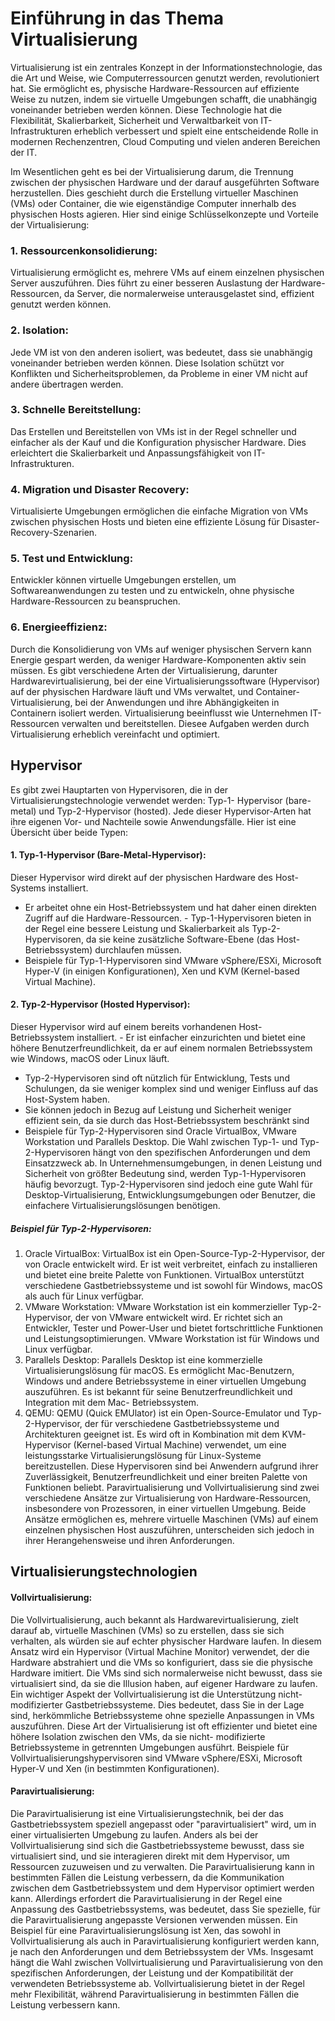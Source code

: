 # Einführung in das Thema Virtualisierung

Virtualisierung ist ein zentrales Konzept in der Informationstechnologie, das die Art und Weise, wie
Computerressourcen genutzt werden, revolutioniert hat. Sie ermöglicht es, physische Hardware-Ressourcen
auf effiziente Weise zu nutzen, indem sie virtuelle Umgebungen schafft, die unabhängig voneinander
betrieben werden können. Diese Technologie hat die Flexibilität, Skalierbarkeit, Sicherheit und Verwaltbarkeit
von IT-Infrastrukturen erheblich verbessert und spielt eine entscheidende Rolle in modernen Rechenzentren,
Cloud Computing und vielen anderen Bereichen der IT.

Im Wesentlichen geht es bei der Virtualisierung darum, die Trennung zwischen der physischen Hardware und
der darauf ausgeführten Software herzustellen. Dies geschieht durch die Erstellung virtueller Maschinen (VMs)
oder Container, die wie eigenständige Computer innerhalb des physischen Hosts agieren. Hier sind einige
Schlüsselkonzepte und Vorteile der Virtualisierung:

### 1. Ressourcenkonsolidierung:
Virtualisierung ermöglicht es, mehrere VMs auf einem einzelnen
physischen Server auszuführen. Dies führt zu einer besseren Auslastung der Hardware-Ressourcen, da
Server, die normalerweise unterausgelastet sind, effizient genutzt werden können.
### 2. Isolation:
Jede VM ist von den anderen isoliert, was bedeutet, dass sie unabhängig voneinander
betrieben werden können. Diese Isolation schützt vor Konflikten und Sicherheitsproblemen, da
Probleme in einer VM nicht auf andere übertragen werden.
### 3. Schnelle Bereitstellung:
Das Erstellen und Bereitstellen von VMs ist in der Regel schneller und
einfacher als der Kauf und die Konfiguration physischer Hardware. Dies erleichtert die Skalierbarkeit
und Anpassungsfähigkeit von IT-Infrastrukturen.
### 4. Migration und Disaster Recovery:
Virtualisierte Umgebungen ermöglichen die einfache Migration von
VMs zwischen physischen Hosts und bieten eine effiziente Lösung für Disaster-Recovery-Szenarien.
### 5. Test und Entwicklung:
Entwickler können virtuelle Umgebungen erstellen, um Softwareanwendungen
zu testen und zu entwickeln, ohne physische Hardware-Ressourcen zu beanspruchen.
### 6. Energieeffizienz:
Durch die Konsolidierung von VMs auf weniger physischen Servern kann Energie gespart werden, da weniger Hardware-Komponenten aktiv sein müssen.
Es gibt verschiedene Arten der Virtualisierung, darunter Hardwarevirtualisierung, bei der eine
Virtualisierungssoftware (Hypervisor) auf der physischen Hardware läuft und VMs verwaltet, und Container-
Virtualisierung, bei der Anwendungen und ihre Abhängigkeiten in Containern isoliert werden. Virtualisierung
beeinflusst wie Unternehmen IT-Ressourcen verwalten und bereitstellen. Diesee Aufgaben werden durch
Virtualisierung erheblich vereinfacht und optimiert.

## Hypervisor
Es gibt zwei Hauptarten von Hypervisoren, die in der Virtualisierungstechnologie verwendet werden: Typ-1-
Hypervisor (bare-metal) und Typ-2-Hypervisor (hosted). Jede dieser Hypervisor-Arten hat ihre eigenen Vor-
und Nachteile sowie Anwendungsfälle. Hier ist eine Übersicht über beide Typen:
#### 1. Typ-1-Hypervisor (Bare-Metal-Hypervisor):
Dieser Hypervisor wird direkt auf der physischen Hardware des Host-Systems installiert.
- Er arbeitet ohne ein Host-Betriebssystem und hat daher einen direkten Zugriff auf die Hardware-Ressourcen. -
Typ-1-Hypervisoren bieten in der Regel eine bessere Leistung und Skalierbarkeit als Typ-2-
Hypervisoren, da sie keine zusätzliche Software-Ebene (das Host-Betriebssystem) durchlaufen
müssen.
- Beispiele für Typ-1-Hypervisoren sind VMware vSphere/ESXi, Microsoft Hyper-V (in einigen
Konfigurationen), Xen und KVM (Kernel-based Virtual Machine).
#### 2. Typ-2-Hypervisor (Hosted Hypervisor):
Dieser Hypervisor wird auf einem bereits vorhandenen Host-Betriebssystem installiert. - Er ist
einfacher einzurichten und bietet eine höhere Benutzerfreundlichkeit, da er auf einem normalen
Betriebssystem wie Windows, macOS oder Linux läuft.

- Typ-2-Hypervisoren sind oft nützlich für Entwicklung, Tests und Schulungen, da sie weniger komplex
sind und weniger Einfluss auf das Host-System haben.
- Sie können jedoch in Bezug auf Leistung und
Sicherheit weniger effizient sein, da sie durch das Host-Betriebssystem beschränkt sind
- Beispiele für Typ-2-Hypervisoren sind Oracle VirtualBox, VMware Workstation und Parallels Desktop.
Die Wahl zwischen Typ-1- und Typ-2-Hypervisoren hängt von den spezifischen Anforderungen und
dem Einsatzzweck ab. In Unternehmensumgebungen, in denen Leistung und Sicherheit von größter
Bedeutung sind, werden Typ-1-Hypervisoren häufig bevorzugt. Typ-2-Hypervisoren sind jedoch eine
gute Wahl für Desktop-Virtualisierung, Entwicklungsumgebungen oder Benutzer, die einfachere
Virtualisierungslösungen benötigen.

##### Beispiel für Typ-2-Hypervisoren:
1. Oracle VirtualBox: VirtualBox ist ein Open-Source-Typ-2-Hypervisor, der von Oracle entwickelt wird. Er
ist weit verbreitet, einfach zu installieren und bietet eine breite Palette von Funktionen. VirtualBox
unterstützt verschiedene Gastbetriebssysteme und ist sowohl für Windows, macOS als auch für Linux
verfügbar.
2. VMware Workstation: VMware Workstation ist ein kommerzieller Typ-2-Hypervisor, der von VMware
entwickelt wird. Er richtet sich an Entwickler, Tester und Power-User und bietet fortschrittliche
Funktionen und Leistungsoptimierungen. VMware Workstation ist für Windows und Linux verfügbar.
3. Parallels Desktop: Parallels Desktop ist eine kommerzielle Virtualisierungslösung für macOS. Es
ermöglicht Mac-Benutzern, Windows und andere Betriebssysteme in einer virtuellen Umgebung
auszuführen. Es ist bekannt für seine Benutzerfreundlichkeit und Integration mit dem Mac-
Betriebssystem.
4. QEMU: QEMU (Quick EMUlator) ist ein Open-Source-Emulator und Typ-2-Hypervisor, der für
verschiedene Gastbetriebssysteme und Architekturen geeignet ist. Es wird oft in Kombination mit dem
KVM-Hypervisor (Kernel-based Virtual Machine) verwendet, um eine leistungsstarke
Virtualisierungslösung für Linux-Systeme bereitzustellen. Diese Hypervisoren sind bei Anwendern
aufgrund ihrer Zuverlässigkeit, Benutzerfreundlichkeit und einer breiten Palette von Funktionen beliebt.
Paravirtualisierung und Vollvirtualisierung sind zwei verschiedene Ansätze zur Virtualisierung von
Hardware-Ressourcen, insbesondere von Prozessoren, in einer virtuellen Umgebung. Beide Ansätze
ermöglichen es, mehrere virtuelle Maschinen (VMs) auf einem einzelnen physischen Host auszuführen,
unterscheiden sich jedoch in ihrer Herangehensweise und ihren Anforderungen.


## Virtualisierungstechnologien
#### Vollvirtualisierung:
Die Vollvirtualisierung, auch bekannt als Hardwarevirtualisierung, zielt darauf ab, virtuelle
Maschinen (VMs) so zu erstellen, dass sie sich verhalten, als würden sie auf echter physischer Hardware laufen.
In diesem Ansatz wird ein Hypervisor (Virtual Machine Monitor) verwendet, der die Hardware abstrahiert und
die VMs so konfiguriert, dass sie die physische Hardware imitiert. Die VMs sind sich normalerweise nicht
bewusst, dass sie virtualisiert sind, da sie die Illusion haben, auf eigener Hardware zu laufen. Ein wichtiger
Aspekt der Vollvirtualisierung ist die Unterstützung nicht-modifizierter Gastbetriebssysteme. Dies bedeutet,
dass Sie in der Lage sind, herkömmliche Betriebssysteme ohne spezielle Anpassungen in VMs auszuführen.
Diese Art der Virtualisierung ist oft effizienter und bietet eine höhere Isolation zwischen den VMs, da sie nicht-
modifizierte Betriebssysteme in getrennten Umgebungen ausführt. Beispiele für
Vollvirtualisierungshypervisoren sind VMware vSphere/ESXi, Microsoft Hyper-V und Xen (in bestimmten
Konfigurationen).

#### Paravirtualisierung:
Die Paravirtualisierung ist eine Virtualisierungstechnik, bei der das Gastbetriebssystem speziell angepasst oder
"paravirtualisiert" wird, um in einer virtualisierten Umgebung zu laufen. Anders als bei der Vollvirtualisierung
sind sich die Gastbetriebssysteme bewusst, dass sie virtualisiert sind, und sie interagieren direkt mit dem
Hypervisor, um Ressourcen zuzuweisen und zu verwalten. Die Paravirtualisierung kann in bestimmten Fällen
die Leistung verbessern, da die Kommunikation zwischen dem Gastbetriebssystem und dem Hypervisor
optimiert werden kann. Allerdings erfordert die Paravirtualisierung in der Regel eine Anpassung des
Gastbetriebssystems, was bedeutet, dass Sie spezielle, für die Paravirtualisierung angepasste Versionen
verwenden müssen. Ein Beispiel für eine Paravirtualisierungslösung ist Xen, das sowohl in Vollvirtualisierung
als auch in Paravirtualisierung konfiguriert werden kann, je nach den Anforderungen und dem Betriebssystem
der VMs. Insgesamt hängt die Wahl zwischen Vollvirtualisierung und Paravirtualisierung von den spezifischen
Anforderungen, der Leistung und der Kompatibilität der verwendeten Betriebssysteme ab. Vollvirtualisierung
bietet in der Regel mehr Flexibilität, während Paravirtualisierung in bestimmten Fällen die Leistung verbessern
kann.